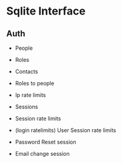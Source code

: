 # Sqlite Interface

## Auth

- People
- Roles
- Contacts
- Roles to people


- Ip rate limits
- Sessions
- Session rate limits
- (login ratelimits) User Session rate limits


- Password Reset session
- Email change session
